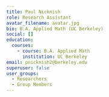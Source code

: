 ```yaml
---
title: Paul Nicknish
role: Research Assistant
avatar_filename: avatar.jpg
bio: B.A. Applied Math (UC Berkeley)
social: []
education:
  courses:
    - course: B.A. Applied Math
      institution: UC Berkeley
email: pnicknish2@berkeley.edu
superuser: false
user_groups:
  - Researchers
  - Group Members
---
```

